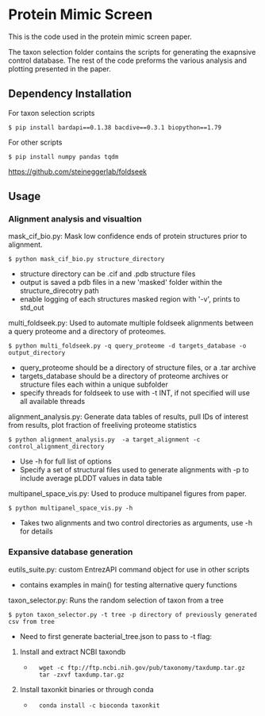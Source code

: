 #  Protein Mimic Screen 

This is the code used in the protein mimic screen paper. 

The taxon selection folder contains the scripts for generating the exapnsive control database. The rest of the code preforms the various analysis and plotting presented in the paper.

##  Dependency Installation 

For taxon selection scripts 
```
$ pip install bardapi==0.1.38 bacdive==0.3.1 biopython==1.79
```
For other scripts 
```
$ pip install numpy pandas tqdm
```
https://github.com/steineggerlab/foldseek


## Usage 

### Alignment analysis and visualtion

mask_cif_bio.py: Mask low confidence ends of protein structures prior to alignment.
```
$ python mask_cif_bio.py structure_directory 
```
- structure directory can be .cif and .pdb structure files
- output is saved a pdb files in a new 'masked' folder within the structure_direcotry path
- enable logging of each structures masked region with '-v', prints to std_out

multi_foldseek.py: Used to automate multiple foldseek alignments between a query proteome and a directory of proteomes.
```
$ python multi_foldseek.py -q query_proteome -d targets_database -o output_directory
```
- query_proteome should be a directory of structure files, or a .tar archive
- targets_database should be a directory of proteome archives or structure files each within a unique subfolder
- specify threads for foldseek to use with -t INT, if not specified will use all available threads

alignment_analysis.py: Generate data tables of results, pull IDs of interest from results, plot fraction of freeliving proteome statistics
```
$ python alignment_analysis.py  -a target_alignment -c control_alignment_directory
```
- Use -h for full list of options 
- Specify a set of structural files used to generate alignments with -p to include average pLDDT values in data table 

multipanel_space_vis.py: Used to produce multipanel figures from paper.
```
$ python multipanel_space_vis.py -h 
```
- Takes two alignments and two control directories as arguments, use -h for details 

### Expansive database generation 

eutils_suite.py: custom EntrezAPI command object for use in other scripts 
- contains examples in main() for testing alternative query functions 

taxon_selector.py: Runs the random selection of taxon from a tree
```
$ pyton taxon_selector.py -t tree -p directory of previously generated csv from tree 
```
- Need to first generate bacterial_tree.json to pass to -t flag:
1. Install and extract NCBI taxondb 
    - ```
        wget -c ftp://ftp.ncbi.nih.gov/pub/taxonomy/taxdump.tar.gz 
        tar -zxvf taxdump.tar.gz
      ```
2. Install taxonkit binaries or through conda 
    - ```
        conda install -c bioconda taxonkit
      ```